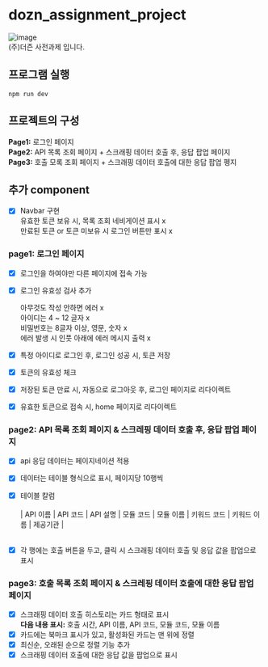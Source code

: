 # dozn_assignment_project
![image](https://github.com/user-attachments/assets/ed4b0703-9b65-461f-902e-1a42f1a22cba)
<br/> (주)더즌 사전과제 입니다. <br/>

## 프로그램 실행
```
npm run dev
```

## 프로젝트의 구성
**Page1:**  로그인 페이지 <br/>
**Page2:**  API 목록 조회 페이지 + 스크래핑 데이터 호출 후, 응답 팝업 페이지<br/>
**Page3:**  호출 모록 조회 페이지 + 스크래핑 데이터 호출에 대한 응답 팝업 펭지<br/>

## 추가 component
- [x] Navbar 구현
      <li/> 유효한 토큰 보유 시, 목록 조회 네비게이션 표시 x 
      <li/> 만료된 토큰 or 토큰 미보유 시 로그인 버튼만 표시 x 

### page1: 로그인 페이지
- [x] 로그인을 하여야만 다른 페이지에 접속 가능
- [x] 로그인 유효성 검사 추가 
      <li/> 아무것도 작성 안하면 에러 x
      <li/> 아이디는 4 ~ 12 글자 x
      <li/> 비밀번호는 8글자 이상, 영문, 숫자 x
      <li/> 에러 발생 시 인풋 아래에 에러 메시지 출력 x

- [x] 특정 아이디로 로그인 후, 로그인 성공 시, 토큰 저장
- [x] 토큰의 유효성 체크
- [X] 저장된 토큰 만료 시, 자동으로 로그아웃 후, 로그인 페이지로 리다이렉트
- [x] 유효한 토큰으로 접속 시, home 페이지로 리다이렉트
      

### page2: API 목록 조회 페이지 &  스크레핑 데이터 호출 후, 응답 팝업 페이지
- [x] api 응답 데이터는 페이지네이션 적용
- [x] 데이터는 테이블 형식으로 표시, 페이지당 10행씩
- [x] 테이블 칼럼
  <br/> <br/>
  | API 이름 | API 코드 | API 설명 | 모듈 코드 | 모듈 이름 | 키워드 코드 | 키워드 이름 | 제공기관 |
  <br/><br/>
- [x] 각 행에는 호출 버튼을 두고, 클릭 시 스크래핑 데이터 호출 및 응답 값을 팝업으로 표시


### page3: 호출 목록 조회 페이지 & 스크레핑 데이터 호출에 대한 응답 팝업 페이지
- [x] 스크래핑 데이터 호출 히스토리는 카드 형태로 표시 <br/>
      **다음 내용 표시:** 호출 시간, API 이름, API 코드, 모듈 코드, 모듈 이름
- [x] 카드에는 북마크 표시가 있고, 활성화된 카드는 맨 위에 정렬
- [x] 최신순, 오래된 순으로 정렬 기능 추가
- [x] 스크래핑 데이터 호출에 대한 응답 값을 팝업으로 표시
